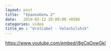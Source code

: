 ```yaml
---
layout: post
title:  "Уралкабель 2"
date:   2019-03-12 20:00:00 +0500
categories: video
title_en : "UralCabel - Volochilshik" 
---
```

https://www.youtube.com/embed/j8gCqOxwGkI
